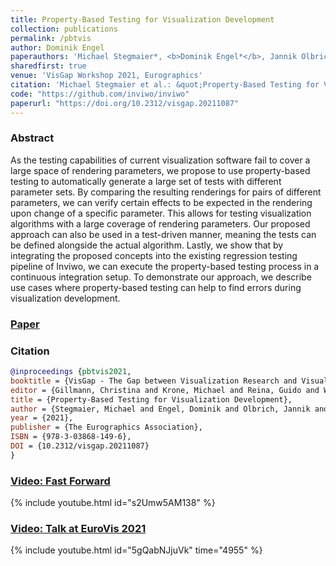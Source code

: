 ```yaml
---
title: Property-Based Testing for Visualization Development
collection: publications
permalink: /pbtvis
author: Dominik Engel
paperauthors: 'Michael Stegmaier*, <b>Dominik Engel*</b>, Jannik Olbrich, Timo Ropinski, Matthias Tichy'
sharedfirst: true
venue: 'VisGap Workshop 2021, Eurographics'
citation: 'Michael Stegmaier et al.: &quot;Property-Based Testing for Visualization Development&quot; in <i>The Eurographics Association VisGap Workshop</i> (2021).'
code: "https://github.com/inviwo/inviwo"
paperurl: "https://doi.org/10.2312/visgap.20211087"
---
```


### Abstract
As the testing capabilities of current visualization software fail to cover a large space of rendering parameters, we propose to use property-based testing to automatically generate a large set of tests with different parameter sets. By comparing the resulting renderings for pairs of different parameters, we can verify certain effects to be expected in the rendering upon change of a specific parameter. This allows for testing visualization algorithms with a large coverage of rendering parameters. Our proposed approach can also be used in a test-driven manner, meaning the tests can be defined alongside the actual algorithm. Lastly, we show that by integrating the proposed concepts into the existing regression testing pipeline of Inviwo, we can execute the property-based testing process in a continuous integration setup. To demonstrate our approach, we describe use cases where property-based testing can help to find errors during visualization development.

### [Paper](https://doi.org/10.2312/visgap.20211087)

### Citation

```bibtex
@inproceedings {pbtvis2021,
booktitle = {VisGap - The Gap between Visualization Research and Visualization Software},
editor = {Gillmann, Christina and Krone, Michael and Reina, Guido and Wischgoll, Thomas},
title = {Property-Based Testing for Visualization Development},
author = {Stegmaier, Michael and Engel, Dominik and Olbrich, Jannik and Ropinski, Timo and Tichy, Matthias},
year = {2021},
publisher = {The Eurographics Association},
ISBN = {978-3-03868-149-6},
DOI = {10.2312/visgap.20211087}
}
```

### [Video: Fast Forward](https://youtu.be/AMLlnwqGiIU)
{% include youtube.html id="s2Umw5AM138" %}

### [Video: Talk at EuroVis 2021](https://youtu.be/5gQabNJjuVk?t=4955)
{% include youtube.html id="5gQabNJjuVk" time="4955" %}
